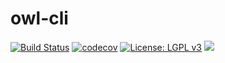 # owl-cli

[![Build Status](https://travis-ci.org/atextor/owl-cli.svg?branch=master)](https://travis-ci.org/atextor/owl-cli) [![codecov](https://codecov.io/gh/atextor/owl-cli/branch/master/graph/badge.svg)](https://codecov.io/gh/atextor/owl-cli) [![License: LGPL v3](https://img.shields.io/badge/License-LGPL%20v3-blue.svg)](https://www.gnu.org/licenses/lgpl-3.0) [![](https://tokei.rs/b1/github/atextor/owl-cli)](https://github.com/Aaronepower/tokei)
